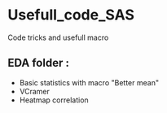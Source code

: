 # Usefull_code_SAS
Code tricks and usefull macro

## EDA folder : 
* Basic statistics with macro "Better mean"
* VCramer 
* Heatmap correlation
